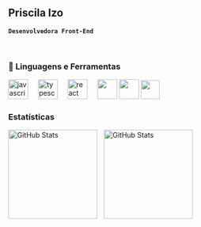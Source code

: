## Priscila Izo

**`Desenvolvedora Front-End`**

<br/>

### 🤖 Linguagens e Ferramentas
<div align="left">
  <img src="https://cdn.jsdelivr.net/gh/devicons/devicon/icons/javascript/javascript-original.svg" height="40" alt="javascript logo"  />
  <img width="12" />
  <img src="https://cdn.jsdelivr.net/gh/devicons/devicon/icons/typescript/typescript-original.svg" height="40" alt="typescript logo"  />
  <img width="12" />
  <img src="https://cdn.jsdelivr.net/gh/devicons/devicon/icons/react/react-original.svg" height="40" alt="react logo"  />
  <img width="12" />
  <img height="40em" src="https://cdn.jsdelivr.net/gh/devicons/devicon@latest/icons/html5/html5-original.svg"/>
  <img height="40em" src="https://cdn.jsdelivr.net/gh/devicons/devicon@latest/icons/css3/css3-original.svg" />
  <img height=38em" src="https://cdn.jsdelivr.net/gh/devicons/devicon@latest/icons/figma/figma-original.svg" />      
          
          
</div>

### Estatísticas

<p>
  <img 
    align="left" 
    alt="GitHub Stats" 
    height="180" 
    style="padding-right: 10px;" 
    src="https://github-readme-stats.vercel.app/api?username=priscilaizo&show_icons=true&theme=tokyonight&include_all_commits=true&locale=pt-br" 
  />

<img 
      align="left" 
      alt="GitHub Stats" 
      height="180" 
      src="https://github-readme-stats.vercel.app/api/top-langs/?username=priscilaizo&theme=tokyonight&layout=compact&custom_title=Tecnologias&langs_count=9" 
  />

</p>

